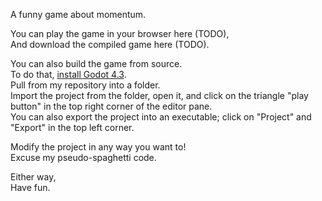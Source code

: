 A funny game about momentum.  

You can play the game in your browser here (TODO),  
And download the compiled game here (TODO).  

You can also build the game from source.  
To do that, [install Godot 4.3](https://godotengine.org/download/).  
Pull from my repository into a folder.  
Import the project from the folder, open it, and click on the triangle "play button" in the top right corner of the editor pane.  
You can also export the project into an executable; click on "Project" and "Export" in the top left corner.  

Modify the project in any way you want to!  
Excuse my pseudo-spaghetti code.  

Either way,  
Have fun.
